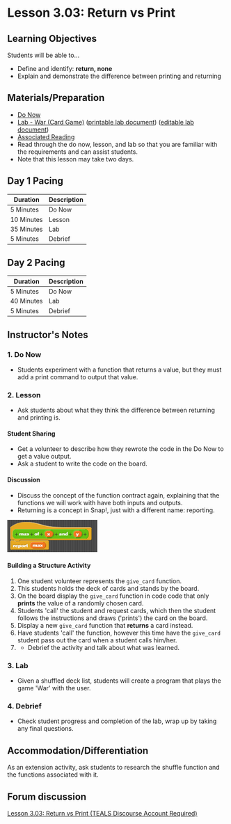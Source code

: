 # Lesson 3.03: Return vs Print

## Learning Objectives

Students will be able to...

* Define and identify: **return, none**
* Explain and demonstrate the difference between printing and returning

## Materials/Preparation

* [Do Now][]
* [Lab - War (Card Game)][] ([printable lab document][]) ([editable lab document][])
* [Associated Reading](https://tealsk12.github.io/2nd-semester-introduction-to-computer-science/readings.md.html#associatedreadings/3.3)
* Read through the do now, lesson, and lab so that you are familiar with the requirements and can assist students.
* Note that this lesson may take two days.

## Day 1 Pacing

| **Duration**   | **Description** |
| ---------- | ----------- |
| 5 Minutes  | Do Now      |
| 10 Minutes | Lesson      |
| 35 Minutes | Lab         |
| 5 Minutes | Debrief  |

## Day 2 Pacing

| **Duration**   | **Description** |
| ---------- | ----------- |
| 5 Minutes  | Do Now      |
| 40 Minutes | Lab         |
| 5 Minutes | Debrief  |

## Instructor's Notes

### 1. Do Now

* Students experiment with a function that returns a value, but they must add a print command to output that value.

### 2. Lesson

* Ask students about what they think the difference between returning and printing is.

#### Student Sharing

* Get a volunteer to describe how they rewrote the code in the Do Now to get a value output.
* Ask a student to write the code on the board.

#### Discussion

* Discuss the concept of the function contract again, explaining that the functions we will work with have both inputs and outputs.
* Returning is a concept in Snap!, just with a different name: reporting.

![Max Function including the reporter Block](max-block.png)

#### Building a Structure Activity

1. One student volunteer represents the `give_card` function.
2. This students holds the deck of cards and stands by the board.
3. On the board display the `give_card` function in code code that only **prints** the value of a randomly chosen card.
4. Students 'call' the student and request cards, which then the student follows the instructions and draws ('prints') the card on the board.
5. Display a new `give_card` function that **returns** a card instead.
6. Have students 'call' the function, however this time have the `give_card` student pass out the card when a student calls him/her.
7. * Debrief the activity and talk about what was learned.

### 3. Lab

* Given a shuffled deck list, students will create a program that plays the game 'War' with the user.

### 4. Debrief

* Check student progress and completion of the lab, wrap up by taking any final questions.

## Accommodation/Differentiation

As an extension activity, ask students to research the shuffle function and the functions associated with it.

## Forum discussion

[Lesson 3.03: Return vs Print (TEALS Discourse Account Required)](https://forums.tealsk12.org/c/2nd-semester-unit-3-functions/lesson-3-03-return-vs-print)

[Do Now]:do_now.md
[Lab - War (Card Game)]:lab.md
[printable lab document]: https://github.com/TEALSK12/2nd-semester-introduction-to-computer-science/raw/master/units/3_unit/03_lesson/lab.pdf
[editable lab document]: https://github.com/TEALSK12/2nd-semester-introduction-to-computer-science/raw/master/units/3_unit/03_lesson/lab.docx
